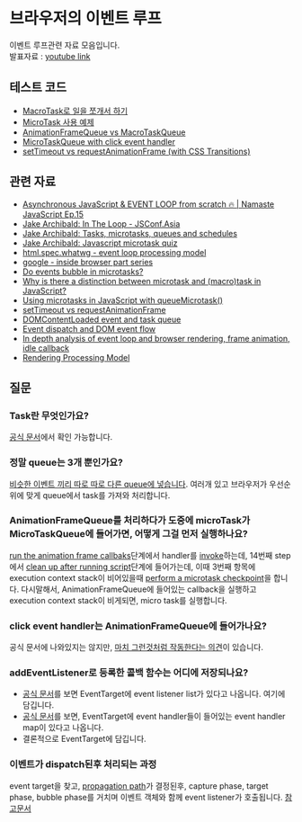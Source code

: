 # 브라우저의 이벤트 루프

이벤트 루프관련 자료 모음입니다.  
발표자료 : [youtube link](https://www.youtube.com/watch?v=YpQTeIqjC4o)

## 테스트 코드
- [MacroTask로 일을 쪼개서 하기](https://jsfiddle.net/MR_RPF/wd2qtkx0/8/)
- [MicroTask 사용 예제](https://jsfiddle.net/MR_RPF/etrLkxbp/5/)
- [AnimationFrameQueue vs MacroTaskQueue](https://jsfiddle.net/MR_RPF/gtfLp08r/4/)
- [MicroTaskQueue with click event handler](https://jsfiddle.net/MR_RPF/v5s4dofr/32/)
- [setTimeout vs requestAnimationFrame (with CSS Transitions)](https://codepen.io/ahomu/pen/NRjxrG)

## 관련 자료
- [Asynchronous JavaScript & EVENT LOOP from scratch 🔥 | Namaste JavaScript Ep.15](https://www.youtube.com/watch?v=8zKuNo4ay8E)
- [Jake Archibald: In The Loop - JSConf.Asia](https://www.youtube.com/watch?v=cCOL7MC4Pl0)
- [Jake Archibald: Tasks, microtasks, queues and schedules](https://jakearchibald.com/2015/tasks-microtasks-queues-and-schedules/)
- [Jake Archibald: Javascript microtask quiz](https://www.youtube.com/watch?v=Lum0R6Ng6R8)
- [html.spec.whatwg - event loop processing model](https://html.spec.whatwg.org/multipage/webappapis.html#event-loop-processing-model)
- [google - inside browser part series](https://developer.chrome.com/blog/inside-browser-part1/)
- [Do events bubble in microtasks?](https://stackoverflow.com/questions/70734518/do-events-bubble-in-microtasks)
- [Why is there a distinction between microtask and (macro)task in JavaScript?](https://stackoverflow.com/questions/68525922/why-is-there-a-distinction-between-microtask-and-macrotask-in-javascript/68598260#68598260)
- [Using microtasks in JavaScript with queueMicrotask()](https://developer.mozilla.org/en-US/docs/Web/API/HTML_DOM_API/Microtask_guide)
- [setTimeout vs requestAnimationFrame](https://stackoverflow.com/questions/71523029/settimeout-vs-requestanimationframe/71523642#71523642)
- [DOMContentLoaded event and task queue](https://stackoverflow.com/questions/71318123/domcontentloaded-event-and-task-queue)  
- [Event dispatch and DOM event flow](https://w3c.github.io/uievents/#event-flow)
- [In depth analysis of event loop and browser rendering, frame animation, idle callback](https://developpaper.com/in-depth-analysis-of-event-loop-and-browser-rendering-frame-animation-idle-callback-animation-demonstration/)
- [Rendering Processing Model](https://docs.google.com/document/d/1Mw6qNw8UAEfW96CXaXRVYPPZjqQS3YdK7v57wFttAhs/edit#heading=h.p82ypq23qxwh)

## 질문
### Task란 무엇인가요?
[공식 문서](https://html.spec.whatwg.org/multipage/webappapis.html#concept-task)에서 확인 가능합니다.  

### 정말 queue는 3개 뿐인가요?
[비슷한 이벤트 끼리 따로 따로 다른 queue에 넣습니다](https://html.spec.whatwg.org/multipage/webappapis.html#task-source). 여러개 있고 브라우저가 우선순위에 맞게 queue에서 task를 가져와 처리합니다.  

### AnimationFrameQueue를 처리하다가 도중에 microTask가 MicroTaskQueue에 들어가면, 어떻게 그걸 먼저 실행하나요?
[run the animation frame callbaks](https://html.spec.whatwg.org/multipage/imagebitmap-and-animations.html#run-the-animation-frame-callbacks)단계에서 handler를 [invoke](https://webidl.spec.whatwg.org/#invoke-a-callback-function)하는데, 14번째 step에서 [clean up after running script](https://html.spec.whatwg.org/multipage/webappapis.html#clean-up-after-running-script)단계에 들어가는데, 이때 3번째 항목에 execution context stack이 비어있을때 [perform a microtask checkpoint](https://html.spec.whatwg.org/multipage/webappapis.html#perform-a-microtask-checkpoint)을 합니다. 다시말해서, AnimationFrameQueue에 들어있는 callback을 실행하고 execution context stack이 비게되면, micro task를 실행합니다.  

### click event handler는 AnimationFrameQueue에 들어가나요?
공식 문서에 나와있지는 않지만, [마치 그런것처럼 작동한다는 의견](https://stackoverflow.com/questions/71568745/animation-frame-queue-vs-micro-task-queue#comment126513157_71568840)이 있습니다.  

### addEventListener로 등록한 콜백 함수는 어디에 저장되나요?  
- [공식 문서](https://dom.spec.whatwg.org/#eventtarget-event-listener-list)를 보면 EventTarget에 event listener list가 있다고 나옵니다. 여기에 담깁니다.
- [공식 문서](https://html.spec.whatwg.org/multipage/webappapis.html#event-handler-attributes)를 보면, EventTarget에 event handler들이 들어있는 event handler map이 있다고 나옵니다. 
- 결론적으로 EventTarget에 담깁니다.

### 이벤트가 dispatch된후 처리되는 과정
event target을 찾고, [propagation path](https://w3c.github.io/uievents/#propagation-path)가 결정된후, capture phase, target phase, bubble phase를 거치며 이벤트 객체와 함께 event listener가 호출됩니다.
[참고문서](https://w3c.github.io/uievents/#event-flow)

